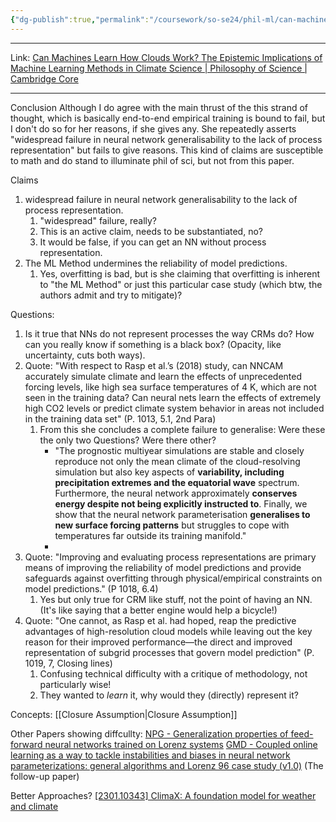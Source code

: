 ```yaml
---
{"dg-publish":true,"permalink":"/coursework/so-se24/phil-ml/can-machines-learn-how-clouds-work-the-epistemic-implications-of-machine-learning-methods-in-climate-science/","noteIcon":""}
---
```


---
Link: [Can Machines Learn How Clouds Work? The Epistemic Implications of Machine Learning Methods in Climate Science | Philosophy of Science | Cambridge Core](https://www.cambridge.org/core/journals/philosophy-of-science/article/abs/can-machines-learn-how-clouds-work-the-epistemic-implications-of-machine-learning-methods-in-climate-science/36E9CE82F372AA1A8738C203D56F01D2)

---
Conclusion
Although I do agree with the main thrust of the this strand of thought, which is basically end-to-end empirical training is bound to fail, but I don't do so for her reasons, if she gives any. She repeatedly asserts "widespread failure in neural network generalisability to the lack of process representation" but fails to give reasons. This kind of claims are susceptible to math and do stand to illuminate phil of sci, but not from this paper. 



Claims
1) widespread failure in neural network generalisability to the lack of process representation.
	1) "widespread" failure, really?
	2) This is an active claim, needs to be substantiated, no? 
	3) It would be false, if you can get an NN without process representation. 
2) The ML Method undermines the reliability of model predictions.
	1) Yes, overfitting is bad, but is she claiming that overfitting is inherent to "the ML Method" or just this particular case study (which btw, the authors admit and try to mitigate)? 




Questions:
1) Is it true that NNs do not represent processes the way CRMs do? How can you really know if something is a black box? (Opacity, like uncertainty, cuts both ways).
2) Quote: "With respect to Rasp et al.’s (2018) study, can NNCAM accurately simulate climate and learn the effects of unprecedented forcing levels, like high sea surface temperatures of 4 K, which are not seen in the training data? Can neural nets learn the effects of extremely high CO2 levels or predict climate system behavior in areas not included in the training data set" (P. 1013, 5.1, 2nd Para) 
	1) From this she concludes a complete failure to generalise: Were these the only two Questions? Were there other? 
		-  "The prognostic multiyear simulations are stable and closely reproduce not only the mean climate of the cloud-resolving simulation but also key aspects of **variability, including precipitation extremes and the equatorial wave** spectrum. Furthermore, the neural network approximately **conserves energy despite not being explicitly instructed to**. Finally, we show that the neural network parameterisation **generalises to new surface forcing patterns** but struggles to cope with temperatures far outside its training manifold."
		- 
1) Quote: "Improving and evaluating process representations are primary means of improving the reliability of model predictions and provide safeguards against overfitting through physical/empirical constraints on model predictions." (P 1018, 6.4) 
	1) Yes but only true for CRM like stuff, not the point of having an NN. (It's like saying that a better engine would help a bicycle!)
2) Quote: "One cannot, as Rasp et al. had hoped, reap the predictive advantages of high-resolution cloud models while leaving out the key reason for their improved performance—the direct and improved representation of subgrid processes that govern model prediction" (P. 1019, 7, Closing lines)
	1) Confusing technical difficulty with a critique of methodology, not particularly wise!
	2) They wanted to *learn* it, why would they (directly) represent it? 


Concepts:
[[Closure Assumption\|Closure Assumption]]


Other Papers showing diffcullty:
[NPG - Generalization properties of feed-forward neural networks trained on Lorenz systems](https://npg.copernicus.org/articles/26/381/2019/)
[GMD - Coupled online learning as a way to tackle instabilities and biases in neural network parameterizations: general algorithms and Lorenz 96 case study (v1.0)](https://gmd.copernicus.org/articles/13/2185/2020/#bib1.bibx30)  (The follow-up paper)

Better Approaches? 
[[2301.10343] ClimaX: A foundation model for weather and climate](https://arxiv.org/abs/2301.10343)
